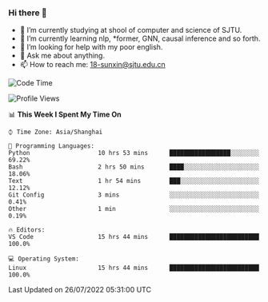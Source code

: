 ### Hi there 👋

<!--
**sunxin000/sunxin000** is a ✨ _special_ ✨ repository because its `README.md` (this file) appears on your GitHub profile.

Here are some ideas to get you started:

- 🔭 I’m currently working on ...
- 🌱 I’m currently learning ...
- 👯 I’m looking to collaborate on ...
- 🤔 I’m looking for help with ...
- 💬 Ask me about ...
- 📫 How to reach me: ...
- 😄 Pronouns: ...
- ⚡ Fun fact: ...
-->
- 🏫 I’m currently studying at shool of computer and science of SJTU.
- 🌱 I’m currently learning nlp, \*former, GNN, causal inference and so forth.
- 🤔 I’m looking for help with my poor english.
- 💬 Ask me about anything.
- 📫 How to reach me: 18-sunxin@sjtu.edu.cn
<!--START_SECTION:waka-->
![Code Time](http://img.shields.io/badge/Code%20Time-273%20hrs%2037%20mins-blue)

![Profile Views](http://img.shields.io/badge/Profile%20Views-3-blue)

📊 **This Week I Spent My Time On** 

```text
⌚︎ Time Zone: Asia/Shanghai

💬 Programming Languages: 
Python                   10 hrs 53 mins      █████████████████░░░░░░░░   69.22% 
Bash                     2 hrs 50 mins       ████░░░░░░░░░░░░░░░░░░░░░   18.06% 
Text                     1 hr 54 mins        ███░░░░░░░░░░░░░░░░░░░░░░   12.12% 
Git Config               3 mins              ░░░░░░░░░░░░░░░░░░░░░░░░░   0.41% 
Other                    1 min               ░░░░░░░░░░░░░░░░░░░░░░░░░   0.19%

🔥 Editors: 
VS Code                  15 hrs 44 mins      █████████████████████████   100.0%

💻 Operating System: 
Linux                    15 hrs 44 mins      █████████████████████████   100.0%

```


 Last Updated on 26/07/2022 05:31:00 UTC
<!--END_SECTION:waka-->

